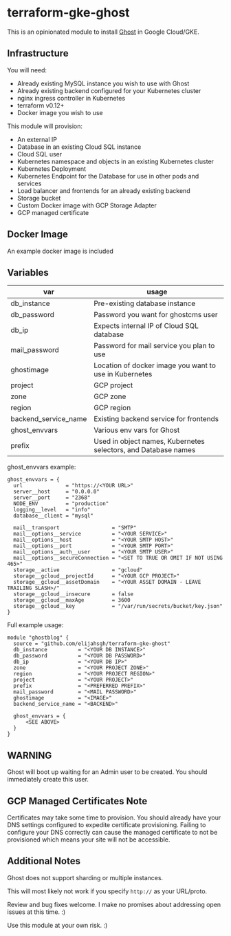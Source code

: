 # terraform-gke-ghost

This is an opinionated module to install [Ghost](https://ghost.org/) in Google Cloud/GKE.

## Infrastructure

You will need:
- Already existing MySQL instance you wish to use with Ghost
- Already existing backend configured for your Kubernetes cluster
- nginx ingress controller in Kubernetes
- terraform v0.12+
- Docker image you wish to use

This module will provision:
- An external IP
- Database in an existing Cloud SQL instance
- Cloud SQL user
- Kubernetes namespace and objects in an existing Kubernetes cluster
- Kubernetes Deployment
- Kubernetes Endpoint for the Database for use in other pods and services
- Load balancer and frontends for an already existing backend
- Storage bucket
- Custom Docker image with GCP Storage Adapter
- GCP managed certificate

## Docker Image

An example docker image is included

## Variables

|var|usage|
|---|-----|
|db_instance| Pre-existing database instance |
|db_password| Password you want for ghostcms user |
|db_ip| Expects internal IP of Cloud SQL database |
|mail_password| Password for mail service you plan to use |
|ghostimage| Location of docker image you want to use in Kubernetes |
|project| GCP project |
|zone| GCP zone |
|region| GCP region |
|backend_service_name|Existing backend service for frontends|
|ghost_envvars| Various env vars for Ghost |
|prefix| Used in object names, Kubernetes selectors, and Database names|

ghost_envvars example:
```
ghost_envvars = {
  url              = "https://<YOUR URL>"
  server__host     = "0.0.0.0"
  server__port     = "2368"
  NODE_ENV         = "production"
  logging__level   = "info"
  database__client = "mysql"

  mail__transport                 = "SMTP"
  mail__options__service          = "<YOUR SERVICE>"
  mail__options__host             = "<YOUR SMTP HOST>"
  mail__options__port             = "<YOUR SMTP PORT>"
  mail__options__auth__user       = "<YOUR SMTP USER>"
  mail__options__secureConnection = "<SET TO TRUE OR OMIT IF NOT USING 465>"
  storage__active                 = "gcloud"
  storage__gcloud__projectId      = "<YOUR GCP PROJECT>"
  storage__gcloud__assetDomain    = "<YOUR ASSET DOMAIN - LEAVE TRAILING SLASH>/"
  storage__gcloud__insecure       = false
  storage__gcloud__maxAge         = 3600
  storage__gcloud__key            = "/var/run/secrets/bucket/key.json"
}
```

Full example usage:

```
module "ghostblog" {
  source = "github.com/elijahsgh/terraform-gke-ghost"
  db_instance          = "<YOUR DB INSTANCE>"
  db_password          = "<YOUR DB PASSWORD>"
  db_ip                = "<YOUR DB IP>"
  zone                 = "<YOUR PROJECT ZONE>"
  region               = "<YOUR PROJECT REGION>"
  project              = "<YOUR PROJECT>"
  prefix               = "<PREFERRED PREFIX>"
  mail_password        = "<MAIL PASSWORD>"
  ghostimage           = "<IMAGE>"
  backend_service_name = "<BACKEND>"

  ghost_envvars = {
      <SEE ABOVE>
  }
}
```

## WARNING

Ghost will boot up waiting for an Admin user to be created. You should immediately create this user.

## GCP Managed Certificates Note

Certificates may take some time to provision. You should already have your DNS settings configured to expedite certificate provisioning. Failing to configure your DNS correctly can cause the managed certificate to not be provisioned which means your site will not be accessible.

## Additional Notes

Ghost does not support sharding or multiple instances.

This will most likely not work if you specify `http://` as your URL/proto.

Review and bug fixes welcome. I make no promises about addressing open issues at this time. :)

Use this module at your own risk. :)

